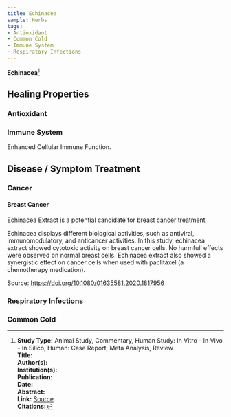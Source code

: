 ```yaml
---
title: Echinacea
sample: Herbs
tags:
- Antioxidant
- Common Cold
- Immune System
- Respiratory Infections
---
```

**Echinacea**[^1]

## Healing Properties

### Antioxidant

### Immune System

Enhanced Cellular Immune Function.

## Disease / Symptom Treatment

### Cancer

#### Breast Cancer

Echinacea Extract is a potential candidate for breast cancer treatment

Echinacea displays different biological activities, such as antiviral, immunomodulatory, and anticancer activities. In this study, echinacea extract showed cytotoxic activity on breast cancer cells. No harmfull effects were observed on normal breast cells. Echinacea extract also showed a synergistic effect on cancer cells when used with paclitaxel (a chemotherapy medication).

Source: https://doi.org/10.1080/01635581.2020.1817956

### Respiratory Infections

### Common Cold

[^1]: **Study Type:** Animal Study, Commentary, Human Study: In Vitro - In Vivo - In Silico, Human: Case Report, Meta Analysis, Review<br>**Title:** <br>**Author(s):**  <br>**Institution(s):** <br>**Publication:** <i> </i><br>**Date:** <br>**Abstract:** <i> </i><br>**Link:** [Source]()<br>**Citations:**

<!-- [^1]: 
**Title:** [ ]( )<br>
**Publication:** [ ]( )<br>
**Date:** <br>
**Study Type:** Animal Study, Commentary, Human Study: In Vitro - In Vivo - In Silico, Human: Case Report, Meta Analysis, Review<br>
**Author(s):** <br>
**Institution(s):** <br>
**Abstract:** <br>
[Archive Link](https://ipfs.io/ipfs/) -->